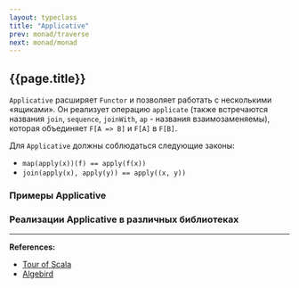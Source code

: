 ```yaml
---
layout: typeclass
title: "Applicative"
prev: monad/traverse
next: monad/monad
---
```


## {{page.title}}

`Applicative` расширяет `Functor` и позволяет работать с несколькими «ящиками».
Он реализует операцию `applicate` 
(также встречаются названия `join`, `sequence`, `joinWith`, `ap` - названия взаимозаменяемы), 
которая объединяет `F[A => B]` и `F[A]` в `F[B]`.

Для `Applicative` должны соблюдаться следующие законы:
- `map(apply(x))(f) == apply(f(x))`
- `join(apply(x), apply(y)) == apply((x, y))`

### Примеры Applicative


### Реализации Applicative в различных библиотеках


---

**References:**
- [Tour of Scala](https://tourofscala.com/scala/applicative)
- [Algebird](https://twitter.github.io/algebird/typeclasses/applicative.html)
